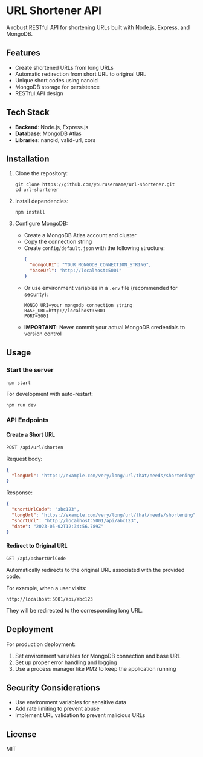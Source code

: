 # URL Shortener API

A robust RESTful API for shortening URLs built with Node.js, Express, and MongoDB.

## Features

- Create shortened URLs from long URLs
- Automatic redirection from short URL to original URL
- Unique short codes using nanoid
- MongoDB storage for persistence
- RESTful API design

## Tech Stack

- **Backend**: Node.js, Express.js
- **Database**: MongoDB Atlas
- **Libraries**: nanoid, valid-url, cors

## Installation

1. Clone the repository:

   ```
   git clone https://github.com/yourusername/url-shortener.git
   cd url-shortener
   ```

2. Install dependencies:

   ```
   npm install
   ```

3. Configure MongoDB:
   - Create a MongoDB Atlas account and cluster
   - Copy the connection string
   - Create `config/default.json` with the following structure:
     ```json
     {
       "mongoURI": "YOUR_MONGODB_CONNECTION_STRING",
       "baseUrl": "http://localhost:5001"
     }
     ```
   - Or use environment variables in a `.env` file (recommended for security):
     ```
     MONGO_URI=your_mongodb_connection_string
     BASE_URL=http://localhost:5001
     PORT=5001
     ```
   - **IMPORTANT**: Never commit your actual MongoDB credentials to version control

## Usage

### Start the server

```
npm start
```

For development with auto-restart:

```
npm run dev
```

### API Endpoints

#### Create a Short URL

```
POST /api/url/shorten
```

Request body:

```json
{
  "longUrl": "https://example.com/very/long/url/that/needs/shortening"
}
```

Response:

```json
{
  "shortUrlCode": "abc123",
  "longUrl": "https://example.com/very/long/url/that/needs/shortening",
  "shortUrl": "http://localhost:5001/api/abc123",
  "date": "2023-05-02T12:34:56.789Z"
}
```

#### Redirect to Original URL

```
GET /api/:shortUrlCode
```

Automatically redirects to the original URL associated with the provided code.

For example, when a user visits:

```
http://localhost:5001/api/abc123
```

They will be redirected to the corresponding long URL.

## Deployment

For production deployment:

1. Set environment variables for MongoDB connection and base URL
2. Set up proper error handling and logging
3. Use a process manager like PM2 to keep the application running

## Security Considerations

- Use environment variables for sensitive data
- Add rate limiting to prevent abuse
- Implement URL validation to prevent malicious URLs

## License

MIT
